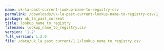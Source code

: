 ```yaml
---
name: uk-la-past-current-lookup-name-to-registry-csv
permalink: /downloads/uk-la-past-current-lookup-name-to-registry-csv/1_2
package: uk_la_past_current
title: lookup_name_to_registry
filename: lookup_name_to_registry.csv
version: '1.2'
full_version: 1.2.0
file: /data/uk_la_past_current/1.2/lookup_name_to_registry.csv
---
```


